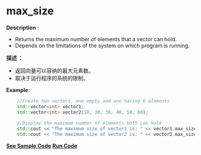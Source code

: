 # max_size

**Description** :
- Returns the maximum number of elements that a vector can hold.
- Depends on the limitations of the system on which program is running.

**描述 ：**
- 返回向量可以容纳的最大元素数。
- 取决于运行程序的系统的限制。

**Example**:
```cpp
	//Create two vectors, one empty and one having 6 elements
	std::vector<int> vector1;
	std::vector<int> vector2{10, 30, 30, 40, 50, 60};
	
	//Display the maximum number of elements both can hold
	std::cout << "The maximum size of vector1 is: " << vector1.max_size() << std::endl;
	std::cout << "The maximum size of vector2 is: " << vector2.max_size() << std::endl;
```

**[See Sample Code](../snippets/vector/max_size.cpp)**
**[Run Code](https://rextester.com/FPVV25502)**

